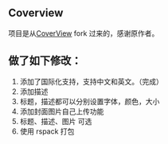 ## Coverview

项目是从[CoverView](https://github.com/rutikwankhade/CoverView) fork 过来的，感谢原作者。

## 做了如下修改：

1. 添加了国际化支持，支持中文和英文。（完成）
2. 添加描述
3. 标题，描述都可以分别设置字体，颜色，大小
4. 添加封面图片自己上传功能
5. 标题、描述、图片 可选
6. 使用 rspack 打包
